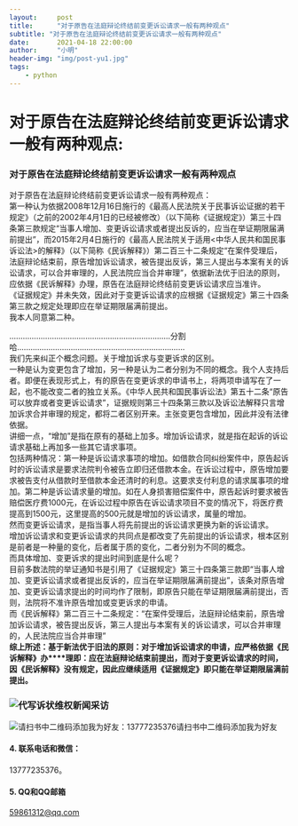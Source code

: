 ```yaml
---
layout:     post
title:      "对于原告在法庭辩论终结前变更诉讼请求一般有两种观点"
subtitle: "对于原告在法庭辩论终结前变更诉讼请求一般有两种观点"
date:       2021-04-18 22:00:00
author:     "小明"
header-img: "img/post-yu1.jpg"
tags:
    - python
---
```


# 对于原告在法庭辩论终结前变更诉讼请求一般有两种观点:

### 对于原告在法庭辩论终结前变更诉讼请求一般有两种观点

对于原告在法庭辩论终结前变更诉讼请求一般有两种观点：  
第一种认为依据2008年12月16日施行的《最高人民法院关于民事诉讼证据的若干规定》（之前的2002年4月1日的已经被修改）（以下简称《证据规定》）第三十四条第三款规定“当事人增加、变更诉讼请求或者提出反诉的，应当在举证期限届满前提出”，而2015年2月4日施行的《最高人民法院关于适用<中华人民共和国民事诉讼法>的解释》（以下简称《民诉解释》）第二百三十二条规定“在案件受理后，法庭辩论结束前，原告增加诉讼请求，被告提出反诉，第三人提出与本案有关的诉讼请求，可以合并审理的，人民法院应当合并审理”，依据新法优于旧法的原则，应依据《民诉解释》办理，原告在法庭辩论终结前变更诉讼请求应当准许。  
《证据规定》并未失效，因此对于变更诉讼请求的应根据《证据规定》第三十四条第三款之规定处理即应在举证期限届满前提出。  
我本人同意第二种。  

........................................................................分割哈...........................................................................  
我们先来纠正个概念问题。关于增加诉求与变更诉求的区别。  
一种是认为变更包含了增加，另一种是认为二者分别为不同的概念。我个人支持后者。即便在表现形式上，有的原告在变更诉求的申请书上，将两项申请写在了一起，也不能改变二者的独立关系。《中华人民共和国民事诉讼法》第五十二条“原告可以放弃或者变更诉讼请求”，证据规则第三十四条第三款以及诉讼法解释只言增加诉求合并审理的规定，都将二者区别开来。主张变更包含增加，因此并没有法律依据。  
讲细一点，“增加”是指在原有的基础上加多。增加诉讼请求，就是指在起诉的诉讼请求基础上再加多一些其它请求事项。  
包括两种情况：第一种是诉讼请求事项的增加。如借款合同纠纷案件中，原告起诉时的诉讼请求是要求法院判令被告立即归还借款本金。在诉讼过程中，原告增加要求被告支付从借款时至借款本金还清时的利息。这要求支付利息的请求属事项的增加。第二种是诉讼请求量的增加。如在人身损害赔偿案件中，原告起诉时要求被告赔偿医疗费1000元，在诉讼过程中原告在诉讼请求项目不变的情况下，将医疗费提高到1500元，这里提高的500元就是增加的诉讼请求，属量的增加。  
然而变更诉讼请求，是指当事人将先前提出的诉讼请求更换为新的诉讼请求。  
增加诉讼请求和变更诉讼请求的共同点是都改变了先前提出的诉讼请求，根本区别是前者是一种量的变化，后者属于质的变化，二者分别为不同的概念。  
而具体增加、变更诉求的提出时间到底是什么呢？  
目前多数法院的举证通知书是引用了《证据规定》第三十四条第三款即“当事人增加、变更诉讼请求或者提出反诉的，应当在举证期限届满前提出”，该条对原告增加、变更诉讼请求提出的时间均作了限制，即原告只能在举证期限届满前提出，否则，法院将不准许原告增加或变更诉求的申请。  
而《民诉解释》第二百三十二条规定：“在案件受理后，法庭辩论结束前，原告增加诉讼请求，被告提出反诉，第三人提出与本案有关的诉讼请求，可以合并审理的，人民法院应当合并审理”  
**综上所述：基于新法优于旧法的原则：对于增加诉讼请求的申请，应严格依据《民诉解释》办****理即：应在法庭辩论结束前提出，而对于变更诉讼请求的时间，因《民诉解释》没有规定，因此应继续适用《证据规定》即只能在举证期限届满前提出。**

### ![代写诉状维权新闻采访](/img/post-yu1.jpg)

![请扫书中二维码添加我为好友：13777235376](/img/post-yu1.jpg)请扫书中二维码添加我为好友

#### 4. 联系电话和微信：

13777235376。

#### 5. QQ和QQ邮箱

[59861312@qq.com](mailto:59861312@qq.com)
